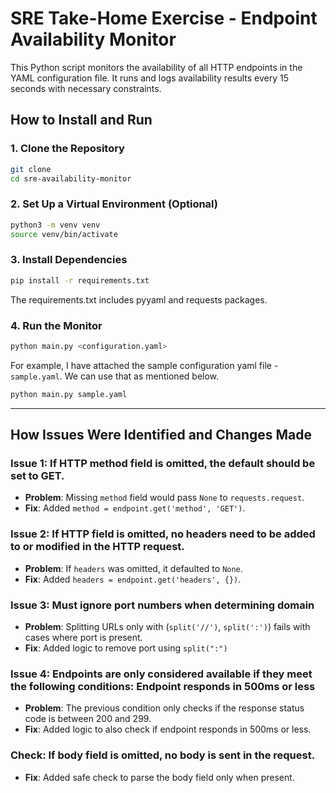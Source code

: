 # SRE Take-Home Exercise - Endpoint Availability Monitor

This Python script monitors the availability of all HTTP endpoints in the YAML configuration file. It runs and logs availability results every 15 seconds with necessary constraints.

## How to Install and Run

### 1. Clone the Repository
```bash
git clone 
cd sre-availability-monitor
```

### 2. Set Up a Virtual Environment (Optional)
```bash
python3 -m venv venv
source venv/bin/activate
```

### 3. Install Dependencies
```bash
pip install -r requirements.txt
```
The requirements.txt includes pyyaml and requests packages.
### 4. Run the Monitor
```bash
python main.py <configuration.yaml>
```
For example, I have attached the sample configuration yaml file - `sample.yaml`. We can use that as mentioned below.

```bash
python main.py sample.yaml
```

---

## How Issues Were Identified and Changes Made

### Issue 1: If HTTP method field is omitted, the default should be set to GET.
- **Problem**: Missing `method` field would pass `None` to `requests.request`.
- **Fix**: Added `method = endpoint.get('method', 'GET')`.

### Issue 2: If HTTP field is omitted, no headers need to be added to or modified in the HTTP request.
- **Problem**: If `headers` was omitted, it defaulted to `None`.
- **Fix**: Added `headers = endpoint.get('headers', {})`.

### Issue 3: Must ignore port numbers when determining domain
- **Problem**: Splitting URLs only with (`split('//')`, `split(':')`) fails with cases where port is present.
- **Fix**: Added logic to remove port using `split(":")`

### Issue 4: Endpoints are only considered available if they meet the following conditions: Endpoint responds in 500ms or less
- **Problem**: The previous condition only checks if the response status code is between 200 and 299. 
- **Fix**: Added logic to also check if endpoint responds in 500ms or less.

### Check: If body field is omitted, no body is sent in the request.
- **Fix**: Added safe check to parse the body field only when present.
